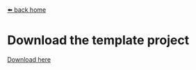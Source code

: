 [⬅️ back home](intro.html)

# Download the template project

[Download here](https://drive.google.com/file/d/1I0tRRHfVcuFra7UyQ2XDBEof9mmQ-cS-/view?usp=sharing)

